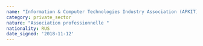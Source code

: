 ```yaml
---
name: "Information & Computer Technologies Industry Association (APKIT)"
category: private_sector
nature: "Association professionnelle "
nationality: RUS
date_signed: '2018-11-12'
---
```

    